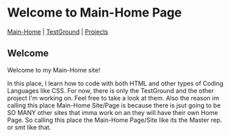 <!-- Add the favicon -->
<link rel="icon" type="image/x-icon" href="Assets\Icon\subfabula.github.io Icon.ico">

# Welcome to Main-Home Page

[Main-Home](https://subfabula.github.io) | [TestGround](https://subfabula.github.io/SF_W/) | [Projects](https://subfabula.github.io/sf_Projects/)

## Welcome

Welcome to my Main-Home site!

In this place, I learn how to code with both HTML and other types of Coding Languages like CSS. For now, there is only the TestGround and the other project I'm working on. Feel free to take a look at them. Also the reason im calling this place Main-Home Site/Page is because there is jsut going to be SO MANY other sites that imma work on an they will have their own Home Page. So calling this place the Main-Home Page/Site like its the Master rep. or smt like that.
